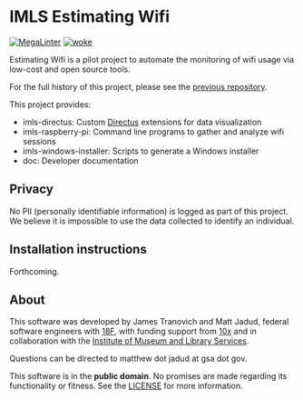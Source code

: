 # IMLS Estimating Wifi

[![MegaLinter](https://github.com/IMLS/estimating-wifi/actions/workflows/megalinter.yml/badge.svg)](https://github.com/IMLS/estimating-wifi/actions/workflows/megalinter.yml)
[![woke](https://github.com/IMLS/estimating-wifi/actions/workflows/woke.yml/badge.svg)](https://github.com/IMLS/estimating-wifi/actions/workflows/woke.yml)

Estimating Wifi is a pilot project to automate the monitoring of wifi usage via low-cost and open source tools.

For the full history of this project, please see the [previous repository](https://github.com/18F/imls-pi-stack/).

This project provides:

- imls-directus: Custom [Directus](https://directus.io/) extensions for data visualization
- imls-raspberry-pi: Command line programs to gather and analyze wifi sessions
- imls-windows-installer: Scripts to generate a Windows installer
- doc: Developer documentation

## Privacy

No PII (personally identifiable information) is logged as part of this project. We believe it is impossible to use the data collected to identify an individual.

## Installation instructions

Forthcoming.

## About

This software was developed by James Tranovich and Matt Jadud, federal software engineers with [18F](https://18f.gsa.gov/), with funding support from [10x](https://10x.gsa.gov/) and in collaboration with the [Institute of Museum and Library Services](https://imls.gov/).

Questions can be directed to matthew dot jadud at gsa dot gov.

This software is in the **public domain**. No promises are made regarding its functionality or fitness. See the [LICENSE](./LICENSE.md) for more information.
